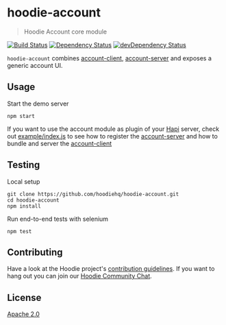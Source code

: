 # hoodie-account

> Hoodie Account core module

[![Build Status](https://travis-ci.org/hoodiehq/hoodie-account.svg?branch=master)](https://travis-ci.org/hoodiehq/hoodie-account)
[![Dependency Status](https://david-dm.org/hoodiehq/hoodie-account.svg)](https://david-dm.org/hoodiehq/hoodie-account)
[![devDependency Status](https://david-dm.org/hoodiehq/hoodie-account/dev-status.svg)](https://david-dm.org/hoodiehq/hoodie-account#info=devDependencies)

`hoodie-account` combines [account-client](https://github.com/hoodiehq/hoodie-account-client),
[account-server](https://github.com/hoodiehq/hoodie-account-server) and
exposes a generic account UI.

## Usage

Start the demo server

```
npm start
```

If you want to use the account module as plugin of your [Hapi](http://hapijs.com/)
server, check out [example/index.js](exmaple/index.js) to see how to register
the [account-server](https://github.com/hoodiehq/hoodie-account-server) and how
to bundle and server the [account-client](https://github.com/hoodiehq/hoodie-account-client)

## Testing

Local setup

```
git clone https://github.com/hoodiehq/hoodie-account.git
cd hoodie-account
npm install
```

Run end-to-end tests with selenium

```
npm test
```

## Contributing

Have a look at the Hoodie project's [contribution guidelines](https://github.com/hoodiehq/hoodie/blob/master/CONTRIBUTING.md).
If you want to hang out you can join our [Hoodie Community Chat](http://hood.ie/chat/).

## License

[Apache 2.0](http://www.apache.org/licenses/LICENSE-2.0)
